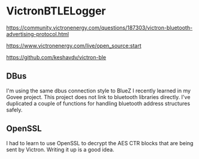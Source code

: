 # VictronBTLELogger

https://community.victronenergy.com/questions/187303/victron-bluetooth-advertising-protocol.html

https://www.victronenergy.com/live/open_source:start

https://github.com/keshavdv/victron-ble

## DBus
I'm using the same dbus connection style to BlueZ I recently learned in my Govee project. This project does not link to bluetooth libraries directly. I've duplicated a couple of functions for handling bluetooth address structures safely.

## OpenSSL
I had to learn to use OpenSSL to decrypt the AES CTR blocks that are being sent by Victron. Writing it up is a good idea. 
